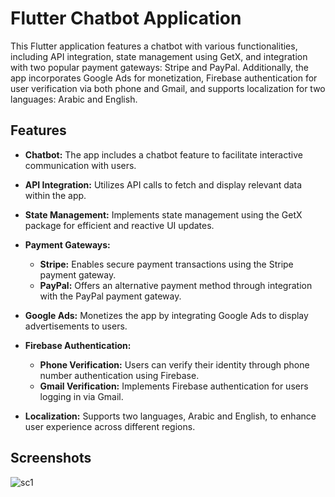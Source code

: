 # Flutter Chatbot Application

This Flutter application features a chatbot with various functionalities, including API integration, state management using GetX, and integration with two popular payment gateways: Stripe and PayPal. Additionally, the app incorporates Google Ads for monetization, Firebase authentication for user verification via both phone and Gmail, and supports localization for two languages: Arabic and English.

## Features

- **Chatbot:** The app includes a chatbot feature to facilitate interactive communication with users.

- **API Integration:** Utilizes API calls to fetch and display relevant data within the app.

- **State Management:** Implements state management using the GetX package for efficient and reactive UI updates.

- **Payment Gateways:**
  - **Stripe:** Enables secure payment transactions using the Stripe payment gateway.
  - **PayPal:** Offers an alternative payment method through integration with the PayPal payment gateway.

- **Google Ads:** Monetizes the app by integrating Google Ads to display advertisements to users.

- **Firebase Authentication:**
  - **Phone Verification:** Users can verify their identity through phone number authentication using Firebase.
  - **Gmail Verification:** Implements Firebase authentication for users logging in via Gmail.

- **Localization:** Supports two languages, Arabic and English, to enhance user experience across different regions.

  
## Screenshots

![sc1](https://github.com/Ma7moud-Eltantawy/Qubiko-AI/assets/61250075/d3485d4e-92e7-4bc9-8e42-96750b860e33)

